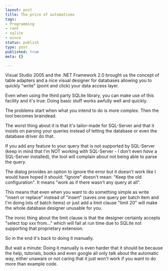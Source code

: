 ```yaml
---
layout: post
title: The price of automatisms
tags:
- Programming
- rant
- sqlite
- wince
status: publish
type: post
published: true
meta: {}

---
```

<p>Visual Studio 2005 and the .NET Framework 2.0 brought us the concept of table adapters and a nice visual designer for databases allowing you to quickly "write" (point and click) your data access layer.</p>
<p>Even when using the third party SQLite library, you can make use of this facility and it's true: Doing basic stuff works awfully well and quickly.</p>
<p>The problems start when what you intend to do is more complex. Then the tool becomes braindead.</p>
<p>The worst thing about it is that it's tailor-made for SQL-Server and that it insists on parsing your queries instead of letting the database or even the database driver do that.</p>
<p>If you add any feature to your query that is not supported by SQL-Server (keep in mind that I'm NOT working with SQL-Server - I don't even <em>have</em> a SQL-Server installed), the tool will complain about not being able to parse the query.</p>
<p>The dialog provides an option to ignore the error but it doesn't work like I would have hoped it should: "Ignore" doesn't mean: "Keep the old configuration". It means "work as if there wasn't any query at all".</p>
<p>This means that even when you want to do something simple as write "insert or replace" instead of "insert" (saves one query per batch item and I'm doing lots of batch items) or just add a limit clause "limit 20" will make the whole database designer unusable for you.</p>
<p>The ironic thing about the limit clause is that the designer certainly accepts "select top xxx from..." which will fail at run time due to SQLite not supporting that proprietary extension.</p>
<p>So in the end it's back to doing it manually.</p>
<p>But wait a minute: Doing it manually is even harder that it should be because the help, tutorials, books and even google all only talk about the automatic way, either unaware or not caring that it just won't work if you want to do more than example code.</p>
